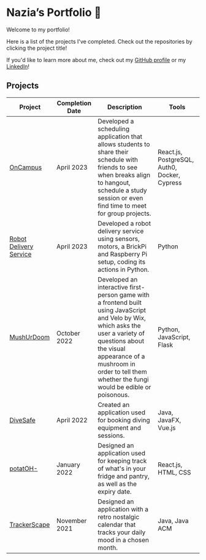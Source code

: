 # Nazia’s Portfolio 🫶

Welcome to my portfolio! 

Here is a list of the projects I've completed. Check out the repositories by clicking the project title! 

If you'd like to learn more about me, check out my [GitHub profile](https://github.com/naziaC) or my [LinkedIn](https://www.linkedin.com/in/naziachowdhury/)!

## Projects

| Project | Completion Date | Description | Tools |
| ------------- |-------------| -----|-----|
| [OnCampus](https://github.com/ECSE-428-Group-5-W-2023/OnCampus) | April 2023 | Developed a scheduling application that allows students to share their schedule with friends to see when breaks align to hangout, schedule a study session or even find time to meet for group projects. | React.js, PostgreSQL, Auth0, Docker, Cypress |
| [Robot Delivery Service](https://github.com/Lucy-Zh/ECSE211-23) | April 2023 | Developed a robot delivery service using sensors, motors, a BrickPi and Raspberry Pi setup, coding its actions in Python. | Python |
| [MushUrDoom](https://github.com/yu-an-lu/MushUrDoom) | October 2022 | Developed an interactive first-person game with a frontend built using JavaScript and Velo by Wix, which asks the user a variety of questions about the visual appearance of a mushroom in order to tell them whether the fungi would be edible or poisonous. | Python, JavaScript, Flask |
| [DiveSafe](https://github.com/McGill-ECSE321-Fall2022/project-group-13) | April 2022 | Created an application used for booking diving equipment and sessions. | Java, JavaFX, Vue.js |
| [potatOH-](https://github.com/yu-an-lu/potatOH-) | January 2022 | Designed an application used for keeping track of what's in your fridge and pantry, as well as the expiry date. | React.js, HTML, CSS |
| [TrackerScape](https://github.com/samperezh/TrackerScape) | November 2021 | Designed an application with a retro nostalgic calendar that tracks your daily mood in a chosen month. | Java, Java ACM |

